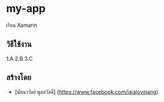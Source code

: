 # my-app
เรียน Xamarin

## วิธีใช้งาน

1.A
2.B
3.C

## สร้างโดย

* [มัทนาวัลย์ พูลสวัสดิ์] (https://www.facebook.com/jajalovejang)

